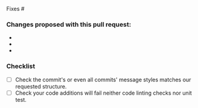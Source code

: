 Fixes #

### Changes proposed with this pull request:
-  
- 
- 

### Checklist
- [ ] Check the commit's or even all commits' message styles matches our requested structure.
- [ ] Check your code additions will fail neither code linting checks nor unit test.
